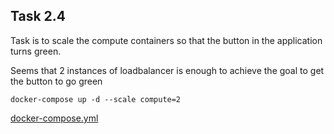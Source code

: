 ## Task 2.4  

Task is to scale the compute containers so that the button in the application turns green.  

Seems that 2 instances of loadbalancer is enough to achieve the goal to get the button to go green 

`docker-compose up -d --scale compute=2`  

[docker-compose.yml](./docker-compose.yml)  

